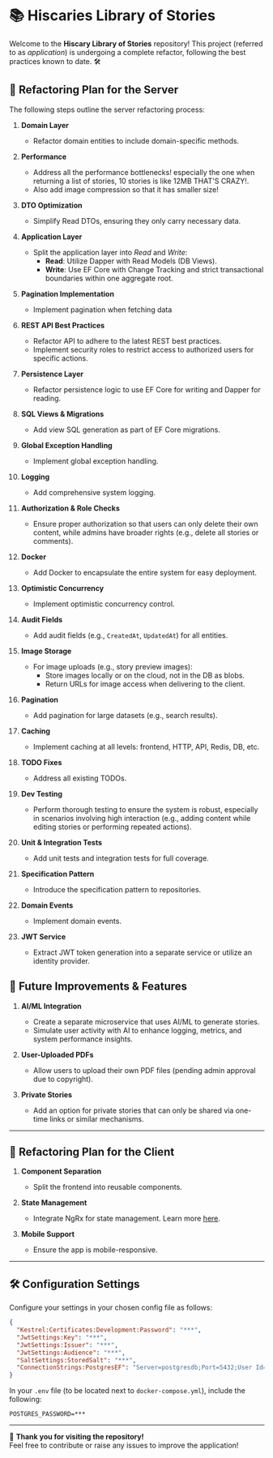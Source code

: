 # 📚 Hiscaries Library of Stories
Welcome to the **Hiscary Library of Stories** repository! This project (referred to as *application*) is undergoing a complete refactor, following the best practices known to date. 🛠️

## 🚀 Refactoring Plan for the Server
The following steps outline the server refactoring process:

1. **Domain Layer**  
   - Refactor domain entities to include domain-specific methods.

2. **Performance**  
   - Address all the performance bottlenecks! especially the one when returning a list of stories, 10 stories is like 12MB THAT'S CRAZY!.
   - Also add image compression so that it has smaller size!

5. **DTO Optimization**  
   - Simplify Read DTOs, ensuring they only carry necessary data.
  
6. **Application Layer**  
   - Split the application layer into *Read* and *Write*:  
     - **Read**: Utilize Dapper with Read Models (DB Views).  
     - **Write**: Use EF Core with Change Tracking and strict transactional boundaries within one aggregate root.
  
7. **Pagination Implementation**  
   - Implement pagination when fetching data
  
8. **REST API Best Practices**  
   - Refactor API to adhere to the latest REST best practices.  
   - Implement security roles to restrict access to authorized users for specific actions.

9. **Persistence Layer**  
   - Refactor persistence logic to use EF Core for writing and Dapper for reading.

10. **SQL Views & Migrations**  
    - Add view SQL generation as part of EF Core migrations.

11. **Global Exception Handling**  
    - Implement global exception handling.

12. **Logging**  
    - Add comprehensive system logging.

13. **Authorization & Role Checks**  
    - Ensure proper authorization so that users can only delete their own content, while admins have broader rights (e.g., delete all stories or comments).

14. **Docker**  
    - Add Docker to encapsulate the entire system for easy deployment.

15. **Optimistic Concurrency**  
    - Implement optimistic concurrency control.

16. **Audit Fields**  
    - Add audit fields (e.g., `CreatedAt`, `UpdatedAt`) for all entities.

17. **Image Storage**  
    - For image uploads (e.g., story preview images):  
      - Store images locally or on the cloud, not in the DB as blobs.  
      - Return URLs for image access when delivering to the client.

18. **Pagination**  
    - Add pagination for large datasets (e.g., search results).

19. **Caching**  
    - Implement caching at all levels: frontend, HTTP, API, Redis, DB, etc.

20. **TODO Fixes**  
    - Address all existing TODOs.

21. **Dev Testing**  
    - Perform thorough testing to ensure the system is robust, especially in scenarios involving high interaction (e.g., adding content while editing stories or performing repeated actions).

22. **Unit & Integration Tests**  
    - Add unit tests and integration tests for full coverage.

23. **Specification Pattern**  
    - Introduce the specification pattern to repositories.

24. **Domain Events**  
    - Implement domain events.

25. **JWT Service**  
    - Extract JWT token generation into a separate service or utilize an identity provider.

## 🌟 Future Improvements & Features
1. **AI/ML Integration**  
   - Create a separate microservice that uses AI/ML to generate stories.  
   - Simulate user activity with AI to enhance logging, metrics, and system performance insights.

2. **User-Uploaded PDFs**  
   - Allow users to upload their own PDF files (pending admin approval due to copyright).

3. **Private Stories**  
   - Add an option for private stories that can only be shared via one-time links or similar mechanisms.

---

## 🎨 Refactoring Plan for the Client
1. **Component Separation**  
   - Split the frontend into reusable components.

2. **State Management**  
   - Integrate NgRx for state management. Learn more [here](https://ngrx.io/guide/store).

3. **Mobile Support**  
   - Ensure the app is mobile-responsive.

---

## 🛠️ Configuration Settings
Configure your settings in your chosen config file as follows:

```json
{
  "Kestrel:Certificates:Development:Password": "***",
  "JwtSettings:Key": "***",
  "JwtSettings:Issuer": "***",
  "JwtSettings:Audience": "***",
  "SaltSettings:StoredSalt": "***",
  "ConnectionStrings:PostgresEF": "Server=postgresdb;Port=5432;User Id=postgres;Password=***;Database=hiscarydbef;Include Error Detail=true;"
}
```

In your `.env` file (to be located next to `docker-compose.yml`), include the following:
```
POSTGRES_PASSWORD=***
```

---

🎉 **Thank you for visiting the repository!**  
Feel free to contribute or raise any issues to improve the application!